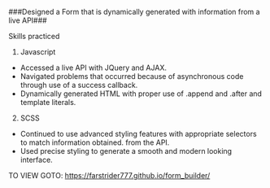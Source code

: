 ###Designed a Form that is dynamically generated with information from a live API###

Skills practiced

1. Javascript
  * Accessed a live API with JQuery and AJAX.
  * Navigated problems that occurred because of asynchronous code through use of a success callback.
  * Dynamically generated HTML with proper use of .append and .after and template literals.

2. SCSS
  * Continued to use advanced styling features with appropriate selectors to match information obtained. from the API.
  * Used precise styling to generate a smooth and modern looking interface.

TO VIEW GOTO: https://farstrider777.github.io/form_builder/
